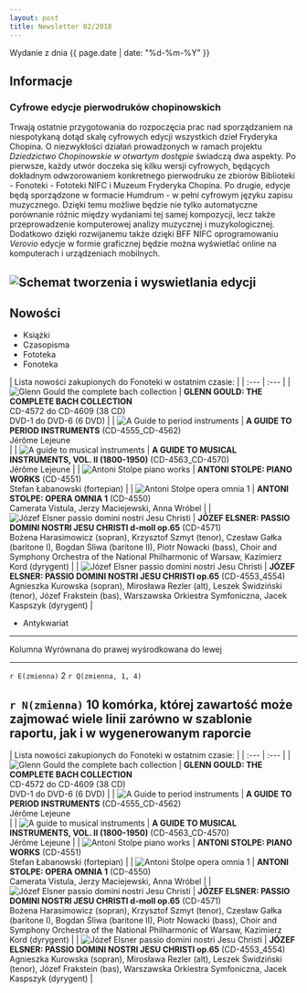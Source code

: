 ```yaml
---
layout: post
title: Newsletter 02/2018
---
```


Wydanie z dnia {{ page.date | date: "%d-%m-%Y" }}

## Informacje
### Cyfrowe edycje pierwodruków chopinowskich

Trwają ostatnie przygotowania do rozpoczęcia prac nad sporządzaniem na niespotykaną dotąd skalę cyfrowych edycji wszystkich dzieł Fryderyka Chopina.
O niezwykłości działań prowadzonych w ramach projektu *Dziedzictwo Chopinowskie w otwartym dostępie* świadczą dwa aspekty.
Po pierwsze, każdy utwór doczeka się kilku wersji cyfrowych, będących dokładnym odwzorowaniem konkretnego pierwodruku ze zbiorów Biblioteki - Fonoteki - Fototeki NIFC i Muzeum Fryderyka Chopina.
Po drugie, edycje będą sporządzone w formacie Humdrum - w pełni cyfrowym języku zapisu muzycznego.
Dzięki temu możliwe będzie nie tylko automatyczne porównanie różnic między wydaniami tej samej kompozycji, lecz także przeprowadzenie komputerowej analizy muzycznej i muzykologicznej.
Dodatkowo dzięki rozwijanemu także dzięki BFF NIFC oprogramowaniu *Verovio* edycje w formie graficznej będzie można wyświetlać online na komputerach i urządzeniach mobilnych.

![Schemat tworzenia i wyswietlania edycji](https://nifcbff.github.io/images/2018-02_JI_001.png?raw=true)
---

## Nowości

- Książki
- Czasopisma
- Fototeka
- Fonoteka

| Lista nowości zakupionych do Fonoteki w ostatnim czasie: |
| :--- | :--- |
| ![Glenn Gould the complete bach collection](https://nifcbff.github.io/images/2018-02_MW_007.jpg?raw=true) | **GLENN GOULD: THE COMPLETE BACH COLLECTION**<br>CD-4572 do CD-4609 (38 CD)<br>DVD-1 do DVD-6 (6 DVD) |
| ![A Guide to period instruments](https://nifcbff.github.io/images/2018-02_MW_001.png?raw=true) | **A GUIDE TO PERIOD INSTRUMENTS** (CD-4555_CD-4562)<br>Jérôme Lejeune<br> |
| ![A guide to musical instruments](https://nifcbff.github.io/images/2018-02_MW_002.png?raw=true) | **A GUIDE TO MUSICAL INSTRUMENTS, VOL. II (1800-1950)** (CD-4563_CD-4570)<br>Jérôme Lejeune |
| ![Antoni Stolpe piano works](https://nifcbff.github.io/images/2018-02_MW_003.png?raw=true) | **ANTONI STOLPE: PIANO WORKS** (CD-4551)<br>Stefan Łabanowski (fortepian) |
| ![Antoni Stolpe opera omnia 1](https://nifcbff.github.io/images/2018-02_MW_004.png?raw=true) | **ANTONI STOLPE: OPERA OMNIA 1** (CD-4550)<br>Camerata Vistula, Jerzy Maciejewski, Anna Wróbel |
| ![Józef Elsner passio domini nostri Jesu Christi](https://nifcbff.github.io/images/2018-02_MW_005.png?raw=true) | **JÓZEF ELSNER: PASSIO DOMINI NOSTRI JESU CHRISTI d-moll op.65** (CD-4571)<br>Bożena Harasimowicz (sopran), Krzysztof Szmyt (tenor), Czesław Gałka (baritone I), Bogdan Śliwa (baritone II), Piotr Nowacki (bass), Choir and Symphony Orchestra of the National Philharmonic of Warsaw, Kazimierz Kord (dyrygent) |
| ![Józef Elsner passio domini nostri Jesu Christi](https://nifcbff.github.io/images/2018-02_MW_006.png?raw=true) | **JÓZEF ELSNER: PASSIO DOMINI NOSTRI JESU CHRISTI op.65** (CD-4553_4554)<br>Agnieszka Kurowska (sopran), Mirosława Rezler (alt), Leszek Świdziński (tenor), Józef Frakstein (bas), Warszawska Orkiestra Symfoniczna, Jacek Kaspszyk (dyrygent) |

- Antykwariat

---------------------------------------------------------------
 Kolumna       Wyrównana                              do prawej
 wyśrodkowana  do lewej
-------------- ------------ -----------------------------------
`r E(zmienna)`     2            `r Q(zmienna, 1, 4)`

`r N(zmienna)`        10         komórka, której zawartość
                                 może zajmować wiele linii
                                 zarówno w szablonie raportu,
                                 jak i w wygenerowanym raporcie
---------------------------------------------------------------


| Lista nowości zakupionych do Fonoteki w ostatnim czasie: |
| :--- | :--- |
| ![Glenn Gould the complete bach collection](https://nifcbff.github.io/images/2018-02_MW_007.jpg?raw=true) | **GLENN GOULD: THE COMPLETE BACH COLLECTION**<br>CD-4572 do CD-4609 (38 CD)<br>DVD-1 do DVD-6 (6 DVD) |
| ![A Guide to period instruments](https://nifcbff.github.io/images/2018-02_MW_001.png?raw=true) | **A GUIDE TO PERIOD INSTRUMENTS** (CD-4555_CD-4562)<br>Jérôme Lejeune<br> |
| ![A guide to musical instruments](https://nifcbff.github.io/images/2018-02_MW_002.png?raw=true) | **A GUIDE TO MUSICAL INSTRUMENTS, VOL. II (1800-1950)** (CD-4563_CD-4570)<br>Jérôme Lejeune |
| ![Antoni Stolpe piano works](https://nifcbff.github.io/images/2018-02_MW_003.png?raw=true) | **ANTONI STOLPE: PIANO WORKS** (CD-4551)<br>Stefan Łabanowski (fortepian) |
| ![Antoni Stolpe opera omnia 1](https://nifcbff.github.io/images/2018-02_MW_004.png?raw=true) | **ANTONI STOLPE: OPERA OMNIA 1** (CD-4550)<br>Camerata Vistula, Jerzy Maciejewski, Anna Wróbel |
| ![Józef Elsner passio domini nostri Jesu Christi](https://nifcbff.github.io/images/2018-02_MW_005.png?raw=true) | **JÓZEF ELSNER: PASSIO DOMINI NOSTRI JESU CHRISTI d-moll op.65** (CD-4571)<br>Bożena Harasimowicz (sopran), Krzysztof Szmyt (tenor), Czesław Gałka (baritone I), Bogdan Śliwa (baritone II), Piotr Nowacki (bass), Choir and Symphony Orchestra of the National Philharmonic of Warsaw, Kazimierz Kord (dyrygent) |
| ![Józef Elsner passio domini nostri Jesu Christi](https://nifcbff.github.io/images/2018-02_MW_006.png?raw=true) | **JÓZEF ELSNER: PASSIO DOMINI NOSTRI JESU CHRISTI op.65** (CD-4553_4554)<br>Agnieszka Kurowska (sopran), Mirosława Rezler (alt), Leszek Świdziński (tenor), Józef Frakstein (bas), Warszawska Orkiestra Symfoniczna, Jacek Kaspszyk (dyrygent) |

